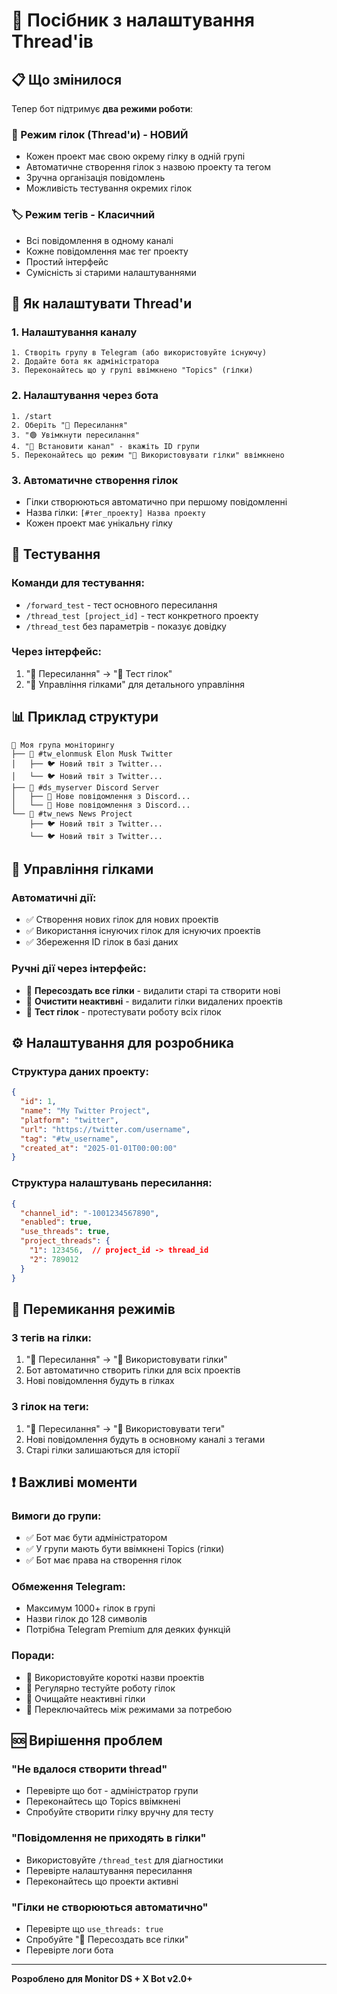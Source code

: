 # 🧵 Посібник з налаштування Thread'ів

## 📋 Що змінилося

Тепер бот підтримує **два режими роботи**:

### 🧵 Режим гілок (Thread'и) - **НОВИЙ**
- Кожен проект має свою окрему гілку в одній групі
- Автоматичне створення гілок з назвою проекту та тегом
- Зручна організація повідомлень
- Можливість тестування окремих гілок

### 🏷️ Режим тегів - **Класичний**
- Всі повідомлення в одному каналі
- Кожне повідомлення має тег проекту
- Простий інтерфейс
- Сумісність зі старими налаштуваннями

## 🚀 Як налаштувати Thread'и

### 1. Налаштування каналу
```
1. Створіть групу в Telegram (або використовуйте існуючу)
2. Додайте бота як адміністратора
3. Переконайтесь що у групі ввімкнено "Topics" (гілки)
```

### 2. Налаштування через бота
```
1. /start
2. Оберіть "📢 Пересилання" 
3. "🟢 Увімкнути пересилання"
4. "📝 Встановити канал" - вкажіть ID групи
5. Переконайтесь що режим "🧵 Використовувати гілки" ввімкнено
```

### 3. Автоматичне створення гілок
- Гілки створюються автоматично при першому повідомленні
- Назва гілки: `[#тег_проекту] Назва проекту`
- Кожен проект має унікальну гілку

## 🧪 Тестування

### Команди для тестування:
- `/forward_test` - тест основного пересилання
- `/thread_test [project_id]` - тест конкретного проекту
- `/thread_test` без параметрів - показує довідку

### Через інтерфейс:
1. "📢 Пересилання" → "🧪 Тест гілок"
2. "🔧 Управління гілками" для детального управління

## 📊 Приклад структури

```
📱 Моя група моніторингу
├── 🧵 #tw_elonmusk Elon Musk Twitter
│   ├── 🐦 Новий твіт з Twitter...
│   └── 🐦 Новий твіт з Twitter...
├── 🧵 #ds_myserver Discord Server 
│   ├── 💬 Нове повідомлення з Discord...
│   └── 💬 Нове повідомлення з Discord...
└── 🧵 #tw_news News Project
    ├── 🐦 Новий твіт з Twitter...
    └── 🐦 Новий твіт з Twitter...
```

## 🔧 Управління гілками

### Автоматичні дії:
- ✅ Створення нових гілок для нових проектів
- ✅ Використання існуючих гілок для існуючих проектів
- ✅ Збереження ID гілок в базі даних

### Ручні дії через інтерфейс:
- 🔄 **Пересоздать все гілки** - видалити старі та створити нові
- 🧹 **Очистити неактивні** - видалити гілки видалених проектів
- 🧪 **Тест гілок** - протестувати роботу всіх гілок

## ⚙️ Налаштування для розробника

### Структура даних проекту:
```json
{
  "id": 1,
  "name": "My Twitter Project",
  "platform": "twitter", 
  "url": "https://twitter.com/username",
  "tag": "#tw_username",
  "created_at": "2025-01-01T00:00:00"
}
```

### Структура налаштувань пересилання:
```json
{
  "channel_id": "-1001234567890",
  "enabled": true,
  "use_threads": true,
  "project_threads": {
    "1": 123456,  // project_id -> thread_id
    "2": 789012
  }
}
```

## 🔀 Перемикання режимів

### З тегів на гілки:
1. "📢 Пересилання" → "🧵 Використовувати гілки"
2. Бот автоматично створить гілки для всіх проектів
3. Нові повідомлення будуть в гілках

### З гілок на теги:
1. "📢 Пересилання" → "🧵 Використовувати теги"  
2. Нові повідомлення будуть в основному каналі з тегами
3. Старі гілки залишаються для історії

## ❗ Важливі моменти

### Вимоги до групи:
- ✅ Бот має бути адміністратором
- ✅ У групи мають бути ввімкнені Topics (гілки)
- ✅ Бот має права на створення гілок

### Обмеження Telegram:
- Максимум 1000+ гілок в групі
- Назви гілок до 128 символів
- Потрібна Telegram Premium для деяких функцій

### Поради:
- 🔸 Використовуйте короткі назви проектів  
- 🔸 Регулярно тестуйте роботу гілок
- 🔸 Очищайте неактивні гілки
- 🔸 Переключайтесь між режимами за потребою

## 🆘 Вирішення проблем

### "Не вдалося створити thread"
- Перевірте що бот - адміністратор групи
- Переконайтесь що Topics ввімкнені
- Спробуйте створити гілку вручну для тесту

### "Повідомлення не приходять в гілки"
- Використовуйте `/thread_test` для діагностики
- Перевірте налаштування пересилання
- Переконайтесь що проекти активні

### "Гілки не створюються автоматично"
- Перевірте що `use_threads: true`
- Спробуйте "🔄 Пересоздать все гілки"
- Перевірте логи бота

---

**Розроблено для Monitor DS + X Bot v2.0+**